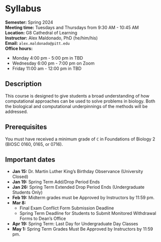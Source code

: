 # Syllabus

**Semester:** Spring 2024
<br>
**Meeting time:** Tuesdays and Thursdays from 9:30 AM - 10:45 AM
<br>
**Location:** G8 Cathedral of Learning
<br>
**Instructor:** Alex Maldonado, PhD (he/him/his)
<br>
**Email:** `alex.maldonado@pitt.edu`
<br>
**Office hours:**

-   Monday 4:00 pm - 5:00 pm in TBD
-   Wednesday 6:00 pm - 7:00 pm on Zoom
-   Friday 11:00 am - 12:00 pm in TBD

## Description

This course is designed to give students a broad understanding of how computational approaches can be used to solve problems in biology.
Both the biological and computational underpinnings of the methods will be addressed.

## Prerequisites

You must have received a minimum grade of `C` in Foundations of Biology 2 (BIOSC 0160, 0165, or 0716).

## Important dates

-   **Jan 15:** Dr. Martin Luther King’s Birthday Observance (University Closed)
-   **Jan 19:** Spring Term Add/Drop Period Ends
-   **Jan 26:** Spring Term Extended Drop Period Ends (Undergraduate Students Only)
-   **Feb 19:** Midterm grades must be Approved by Instructors by 11:59 pm.
-   **Mar 8:**
    -   Final Exam Conflict Form Submission Deadline
    -   Spring Term Deadline for Students to Submit Monitored Withdrawal Forms to Dean’s Office
-   **Apr 19:** Spring Term: Last Day for Undergraduate Day Classes
-   **May 1:** Spring Term Grades Must Be Approved by Instructors by 11:59 pm.

[alex-calendar]: https://app.cal.com/alexmaldonado/class
